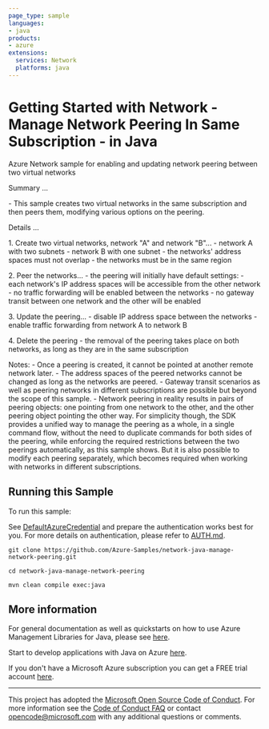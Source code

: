 ```yaml
---
page_type: sample
languages:
- java
products:
- azure
extensions:
  services: Network
  platforms: java
---
```


# Getting Started with Network - Manage Network Peering In Same Subscription - in Java #


  Azure Network sample for enabling and updating network peering between two virtual networks
  <p>
  Summary ...
  <p>
  - This sample creates two virtual networks in the same subscription and then peers them, modifying various options on the peering.
  <p>
  Details ...
  <p>
  1. Create two virtual networks, network "A" and network "B"...
  - network A with two subnets
  - network B with one subnet
  - the networks' address spaces must not overlap
  - the networks must be in the same region
  <p>
  2. Peer the networks...
  - the peering will initially have default settings:
  - each network's IP address spaces will be accessible from the other network
  - no traffic forwarding will be enabled between the networks
  - no gateway transit between one network and the other will be enabled
  <p>
  3. Update the peering...
  - disable IP address space between the networks
  - enable traffic forwarding from network A to network B
  <p>
  4. Delete the peering
  - the removal of the peering takes place on both networks, as long as they are in the same subscription
  <p>
  Notes:
  - Once a peering is created, it cannot be pointed at another remote network later.
  - The address spaces of the peered networks cannot be changed as long as the networks are peered.
  - Gateway transit scenarios as well as peering networks in different subscriptions are possible but beyond the scope of this sample.
  - Network peering in reality results in pairs of peering objects: one pointing from one network to the other,
  and the other peering object pointing the other way. For simplicity though, the SDK provides a unified way to
  manage the peering as a whole, in a single command flow, without the need to duplicate commands for both sides of the peering,
  while enforcing the required restrictions between the two peerings automatically, as this sample shows. But it is also possible
  to modify each peering separately, which becomes required when working with networks in different subscriptions.
 

## Running this Sample ##

To run this sample:

See [DefaultAzureCredential](https://github.com/Azure/azure-sdk-for-java/tree/master/sdk/identity/azure-identity#defaultazurecredential) and prepare the authentication works best for you. For more details on authentication, please refer to [AUTH.md](https://github.com/Azure/azure-sdk-for-java/blob/master/sdk/resourcemanager/docs/AUTH.md).

    git clone https://github.com/Azure-Samples/network-java-manage-network-peering.git

    cd network-java-manage-network-peering

    mvn clean compile exec:java

## More information ##

For general documentation as well as quickstarts on how to use Azure Management Libraries for Java, please see [here](https://aka.ms/azsdk/java/mgmt).

Start to develop applications with Java on Azure [here](http://azure.com/java).

If you don't have a Microsoft Azure subscription you can get a FREE trial account [here](http://go.microsoft.com/fwlink/?LinkId=330212).

---

This project has adopted the [Microsoft Open Source Code of Conduct](https://opensource.microsoft.com/codeofconduct/). For more information see the [Code of Conduct FAQ](https://opensource.microsoft.com/codeofconduct/faq/) or contact [opencode@microsoft.com](mailto:opencode@microsoft.com) with any additional questions or comments.